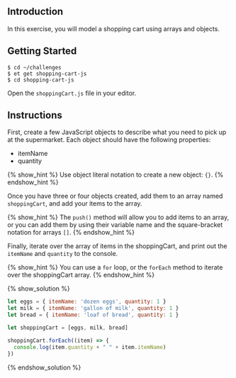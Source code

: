 ## Introduction

In this exercise, you will model a shopping cart using arrays and objects.

## Getting Started

```no-highlight
$ cd ~/challenges
$ et get shopping-cart-js
$ cd shopping-cart-js
```

Open the `shoppingCart.js` file in your editor.

## Instructions

First, create a few JavaScript objects to describe what you need to pick up at the supermarket. Each object should have the following properties:

* itemName
* quantity

{% show_hint %}
Use object literal notation to create a new object: `{}`.
{% endshow_hint %}

Once you have three or four objects created, add them to an array named `shoppingCart`, and add your items to the array.

{% show_hint %}
The `push()` method will allow you to add items to an array, or you can add them by using their variable name and the square-bracket notation for arrays `[]`.
{% endshow_hint %}

Finally, iterate over the array of items in the shoppingCart, and print out the `itemName` and `quantity` to the console.

{% show_hint %}
You can use a `for` loop, or the `forEach` method to iterate over the shoppingCart array.
{% endshow_hint %}

{% show_solution %}
```javascript
let eggs = { itemName: 'dozen eggs', quantity: 1 }
let milk = { itemName: 'gallon of milk', quantity: 1 }
let bread = { itemName: 'loaf of bread', quantity: 1 }

let shoppingCart = [eggs, milk, bread]

shoppingCart.forEach((item) => {
  console.log(item.quantity + " " + item.itemName)
})
```
{% endshow_solution %}
